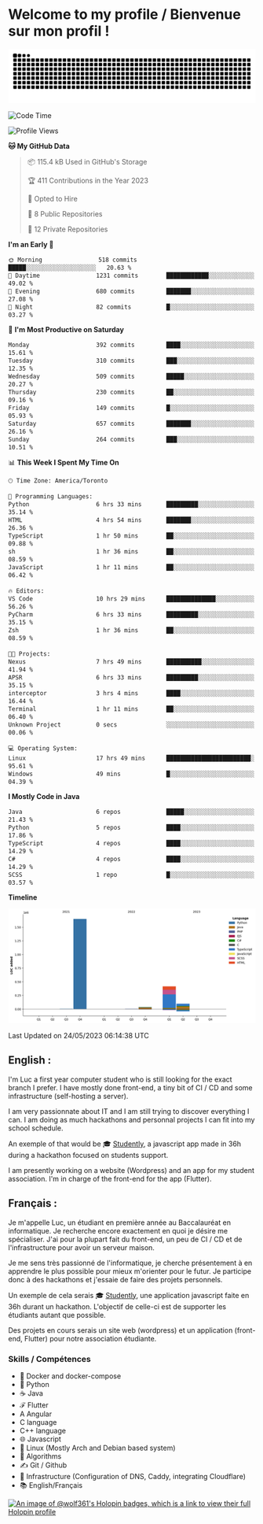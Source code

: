 # Welcome to my profile / Bienvenue sur mon profil !

![snake gif](https://github.com/wolf-361/wolf-361/blob/output/github-contribution-grid-snake.svg)

<!--START_SECTION:waka-->
![Code Time](http://img.shields.io/badge/Code%20Time-108%20hrs%2026%20mins-blue)

![Profile Views](http://img.shields.io/badge/Profile%20Views-0-blue)

**🐱 My GitHub Data** 

> 📦 115.4 kB Used in GitHub's Storage 
 > 
> 🏆 411 Contributions in the Year 2023
 > 
> 💼 Opted to Hire
 > 
> 📜 8 Public Repositories 
 > 
> 🔑 12 Private Repositories 
 > 
**I'm an Early 🐤** 

```text
🌞 Morning                518 commits         █████░░░░░░░░░░░░░░░░░░░░   20.63 % 
🌆 Daytime                1231 commits        ████████████░░░░░░░░░░░░░   49.02 % 
🌃 Evening                680 commits         ███████░░░░░░░░░░░░░░░░░░   27.08 % 
🌙 Night                  82 commits          █░░░░░░░░░░░░░░░░░░░░░░░░   03.27 % 
```
📅 **I'm Most Productive on Saturday** 

```text
Monday                   392 commits         ████░░░░░░░░░░░░░░░░░░░░░   15.61 % 
Tuesday                  310 commits         ███░░░░░░░░░░░░░░░░░░░░░░   12.35 % 
Wednesday                509 commits         █████░░░░░░░░░░░░░░░░░░░░   20.27 % 
Thursday                 230 commits         ██░░░░░░░░░░░░░░░░░░░░░░░   09.16 % 
Friday                   149 commits         █░░░░░░░░░░░░░░░░░░░░░░░░   05.93 % 
Saturday                 657 commits         ███████░░░░░░░░░░░░░░░░░░   26.16 % 
Sunday                   264 commits         ███░░░░░░░░░░░░░░░░░░░░░░   10.51 % 
```


📊 **This Week I Spent My Time On** 

```text
🕑︎ Time Zone: America/Toronto

💬 Programming Languages: 
Python                   6 hrs 33 mins       █████████░░░░░░░░░░░░░░░░   35.14 % 
HTML                     4 hrs 54 mins       ███████░░░░░░░░░░░░░░░░░░   26.36 % 
TypeScript               1 hr 50 mins        ██░░░░░░░░░░░░░░░░░░░░░░░   09.88 % 
sh                       1 hr 36 mins        ██░░░░░░░░░░░░░░░░░░░░░░░   08.59 % 
JavaScript               1 hr 11 mins        ██░░░░░░░░░░░░░░░░░░░░░░░   06.42 % 

🔥 Editors: 
VS Code                  10 hrs 29 mins      ██████████████░░░░░░░░░░░   56.26 % 
PyCharm                  6 hrs 33 mins       █████████░░░░░░░░░░░░░░░░   35.15 % 
Zsh                      1 hr 36 mins        ██░░░░░░░░░░░░░░░░░░░░░░░   08.59 % 

🐱‍💻 Projects: 
Nexus                    7 hrs 49 mins       ██████████░░░░░░░░░░░░░░░   41.94 % 
APSR                     6 hrs 33 mins       █████████░░░░░░░░░░░░░░░░   35.15 % 
interceptor              3 hrs 4 mins        ████░░░░░░░░░░░░░░░░░░░░░   16.44 % 
Terminal                 1 hr 11 mins        ██░░░░░░░░░░░░░░░░░░░░░░░   06.40 % 
Unknown Project          0 secs              ░░░░░░░░░░░░░░░░░░░░░░░░░   00.06 % 

💻 Operating System: 
Linux                    17 hrs 49 mins      ████████████████████████░   95.61 % 
Windows                  49 mins             █░░░░░░░░░░░░░░░░░░░░░░░░   04.39 % 
```

**I Mostly Code in Java** 

```text
Java                     6 repos             █████░░░░░░░░░░░░░░░░░░░░   21.43 % 
Python                   5 repos             ████░░░░░░░░░░░░░░░░░░░░░   17.86 % 
TypeScript               4 repos             ████░░░░░░░░░░░░░░░░░░░░░   14.29 % 
C#                       4 repos             ████░░░░░░░░░░░░░░░░░░░░░   14.29 % 
SCSS                     1 repo              █░░░░░░░░░░░░░░░░░░░░░░░░   03.57 % 
```



**Timeline**

![Lines of Code chart](https://raw.githubusercontent.com/wolf-361/wolf-361/main/assets/bar_graph.png)


 Last Updated on 24/05/2023 06:14:38 UTC
<!--END_SECTION:waka-->

## English : 

I'm Luc a first year computer student who is still looking for the exact branch I prefer. I have mostly done front-end, a tiny bit of CI / CD and some infrastructure (self-hosting a server).

I am very passionnate about IT and I am still trying to discover everything I can. I am doing as much hackathons and personnal projects I can fit into my school schedule.

An exemple of that would be 🎓 [Studently](https://github.com/wolf-361/Studently-CodeJam12), a javascript app made in 36h during a hackathon focused on students support.

I am presently working on a website (Wordpress) and an app for my student association. I'm in charge of the front-end for the app (Flutter).

## Français :

Je m'appelle Luc, un étudiant en première année au Baccalauréat en informatique. Je recherche encore exactement en quoi je désire me spécialiser. J'ai pour la plupart fait du front-end, un peu de CI / CD et de l'infrastructure pour avoir un serveur maison.

Je me sens très passionné de l'informatique, je cherche présentement à en apprendre le plus possible pour mieux m'orienter pour le futur. Je participe donc à des hackathons et j'essaie de faire des projets personnels.

Un exemple de cela serais 🎓 [Studently](https://github.com/wolf-361/Studently-CodeJam12), une application javascript faite en 36h durant un hackathon. L'objectif de celle-ci est de supporter les étudiants autant que possible.

Des projets en cours serais un site web (wordpress) et un application (front-end, Flutter) pour notre association étudiante.

###  Skills / Compétences

* 🐋 Docker and docker-compose
* 🐍 Python
* ☕ Java
* ℱ Flutter
* A Angular
* C language
* C++ language
* 🌐 Javascript
* 🐧 Linux (Mostly Arch and Debian based system)
* 🧩 Algorithms
* ✍️ Git / Github
* 📜 Infrastructure (Configuration of DNS, Caddy, integrating Cloudflare)
* 📚 English/Français

[![An image of @wolf361's Holopin badges, which is a link to view their full Holopin profile](https://holopin.me/wolf361)](https://holopin.io/@wolf361)


